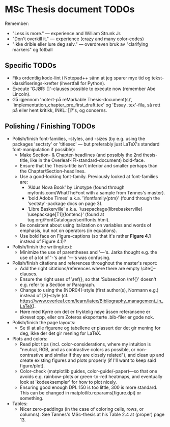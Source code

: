 # MSc Thesis document TODOs

Remember:
* "Less is more." — experience and William Strunk Jr.
* "Don't overkill it." — experience (crazy and many color-codes)
* "Ikke drible eller lure deg selv." — overdreven bruk av "clarifying markers" og fotball


## Specific TODOs
* Fiks ordentlig kode-lint i Notepad++ sånn at jeg sparer mye tid og tekst-klassifiserings-krefter (ihvertfall for Python).
* Execute 'GJØR: []'-clauses possible to execute now (remember Abe Lincoln).
* Gå igjennom 'notert-på reMarkable Thesis-document(s)', 'implementation_chapter_pre_first_draft.tex' og 'Essay .tex'-fila, så rett på eller hent kritikk, INKL.:[]?'s, og concerns.




## Polishing / Finishing TODOs
* Polish/finish font-families, -styles, and -sizes (by e.g. using the packages 'sectsty' or 'titlesec' — but preferably just LaTeX's standard font-manipulation if possible):
	+ Make Section- & Chapter-headlines (and possibly the 2nd thesis-title, like in the Overleaf-IFI-standard-document) bold-face.
	+ Ensure that the Thesis-title isn't inferior and smaller perhaps than the Chapter/Section-headlines.
	+ Use a good-looking font-family. Previously looked at font-families are:
		- 'Aldus Nova Book' by Linotype (found through myfonts.com/WhatTheFont with a sample from Tønnes's master).
		- 'bold Adobe Times' a.k.a. '\fontfamily{ptm}'  (found through the 'sectsty'-package docs on page 3).
		- 'Libre Baskerville' a.k.a. '\usepackage{librebaskerville} \usepackage[T1]{fontenc}' (found at tug.org/FontCatalogue/seriffonts.html).
	+ Be consistent about using italization on variables and words of emphasis, but not on operators (in equations).
	+ Use bold face on Figure-captions (so that it's rather **Figure 4.1** instead of Figure 4.1)?
* Polish/finish the writing/text:
	+ Minimize the use of parentheses and '—'s. Jarka thought e.g. the use of a lot of '-'s and '—'s was confusing.
* Polish/finish citations and references throughout the master's report:
	+ Add the right citations/references where there are empty \cite{}-clauses.
	+ Ensure the right uses of \ref{}, so that 'Subsection \ref{}' doesn't e.g. refer to a Section or Paragraph.
	+ Change to using the [NOR04]-style (first author(s), Normann e.g.) instead of [3]-style (cf. https://www.overleaf.com/learn/latex/Bibliography_management_in_LaTeX).
	+ Høre med Kyrre om det er fryktelig nøye åssen referansene er skrevet opp, eller om Zoteros eksporterte .bib-filer er gode nok.
* Polish/finish the page layouts:
	+ Se til at alle figurene og tabellene er plassert der det gir mening for deg, ikke der det gir mening for LaTeX.
* Plots and colors:
	+ Read plot tips (incl. color-considerations, where my intuition is "neutral, RGB, and as contrastive colors as possible, or non-contrastive and similar if they are closely related"), and clean up and create existing figures and plots properly (if I'll want to keep said figure/plot).
	+ Color-check (matplotlib guides, color-guide/-paper)—so that one avoids e.g. rainbow-plots or green-to-red heatmaps, and eventually look at 'kodeeksempler' for how to plot nicely.
	+ Ensuring good enough DPI. 150 is too little, 300 is more standard. This can be changed in matplotlib.rcparams[figure.dpi] or something.
* Tables:
	+ Nicer zero-paddings (in the case of coloring cells, rows, or columns). See Tønnes's MSc-thesis at his Table 2.4 at (proper) page 13.
